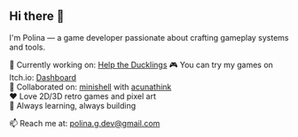 ## Hi there 👋

I'm Polina — a game developer passionate about crafting gameplay systems and tools.

👾 Currently working on: [Help the Ducklings](https://github.com/Mulwe/help-the-ducklings)
🎮 You can try my games on Itch.io: [Dashboard](https://mulwe.itch.io/)  
🤝 Collaborated on: [minishell](https://github.com/Mulwe/minishell) with [acunathink](https://github.com/acunathink)  
❤️ Love 2D/3D retro games and pixel art  
🧠 Always learning, always building

📫 Reach me at: polina.g.dev@gmail.com

